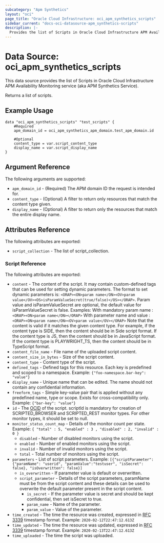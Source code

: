```yaml
---
subcategory: "Apm Synthetics"
layout: "oci"
page_title: "Oracle Cloud Infrastructure: oci_apm_synthetics_scripts"
sidebar_current: "docs-oci-datasource-apm_synthetics-scripts"
description: |-
  Provides the list of Scripts in Oracle Cloud Infrastructure APM Availability Monitoring service (aka APM Synthetics Service)
---
```


# Data Source: oci_apm_synthetics_scripts
This data source provides the list of Scripts in Oracle Cloud Infrastructure APM Availability Monitoring service (aka APM Synthetics Service).

Returns a list of scripts.


## Example Usage

```hcl
data "oci_apm_synthetics_scripts" "test_scripts" {
	#Required
	apm_domain_id = oci_apm_synthetics_apm_domain.test_apm_domain.id

	#Optional
	content_type = var.script_content_type
	display_name = var.script_display_name
}
```

## Argument Reference

The following arguments are supported:

* `apm_domain_id` - (Required) The APM domain ID the request is intended for. 
* `content_type` - (Optional) A filter to return only resources that match the content type given.
* `display_name` - (Optional) A filter to return only the resources that match the entire display name.


## Attributes Reference

The following attributes are exported:

* `script_collection` - The list of script_collection.

### Script Reference

The following attributes are exported:

* `content` - The content of the script. It may contain custom-defined tags that can be used for setting dynamic parameters. The format to set dynamic parameters is: `<ORAP><ON>param name</ON><OV>param value</OV><OS>isParamValueSecret(true/false)</OS></ORAP>`. Param value and isParamValueSecret are optional, the default value for isParamValueSecret is false. Examples: With mandatory param name : `<ORAP><ON>param name</ON></ORAP>` With parameter name and value : `<ORAP><ON>param name</ON><OV>param value</OV></ORAP>` Note that the content is valid if it matches the given content type. For example, if the content type is SIDE, then the content should be in Side script format. If the content type is JS, then the content should be in JavaScript format. If the content type is PLAYWRIGHT_TS, then the content should be in TypeScript format. 
* `content_file_name` - File name of the uploaded script content.
* `content_size_in_bytes` - Size of the script content.
* `content_type` - Content type of the script.
* `defined_tags` - Defined tags for this resource. Each key is predefined and scoped to a namespace. Example: `{"foo-namespace.bar-key": "value"}` 
* `display_name` - Unique name that can be edited. The name should not contain any confidential information.
* `freeform_tags` - Simple key-value pair that is applied without any predefined name, type or scope. Exists for cross-compatibility only. Example: `{"bar-key": "value"}` 
* `id` - The [OCID](https://docs.cloud.oracle.com/iaas/Content/General/Concepts/identifiers.htm) of the script. scriptId is mandatory for creation of SCRIPTED_BROWSER and SCRIPTED_REST monitor types. For other monitor types, it should be set to null. 
* `monitor_status_count_map` - Details of the monitor count per state. Example: `{ "total" : 5, "enabled" : 3 , "disabled" : 2, "invalid" : 0 }` 
	* `disabled` - Number of disabled monitors using the script.
	* `enabled` - Number of enabled monitors using the script.
	* `invalid` - Number of invalid monitors using the script.
	* `total` - Total number of monitors using the script.
* `parameters` - List of script parameters. Example: `[{"scriptParameter": {"paramName": "userid", "paramValue":"testuser", "isSecret": false}, "isOverwritten": false}]` 
	* `is_overwritten` - If parameter value is default or overwritten. 
	* `script_parameter` - Details of the script parameters, paramName must be from the script content and these details can be used to overwrite the default parameter present in the script content. 
		* `is_secret` - If the parameter value is secret and should be kept confidential, then set isSecret to true.
		* `param_name` - Name of the parameter.
		* `param_value` - Value of the parameter.
* `time_created` - The time the resource was created, expressed in [RFC 3339](https://tools.ietf.org/html/rfc3339) timestamp format. Example: `2020-02-12T22:47:12.613Z` 
* `time_updated` - The time the resource was updated, expressed in [RFC 3339](https://tools.ietf.org/html/rfc3339) timestamp format. Example: `2020-02-13T22:47:12.613Z` 
* `time_uploaded` - The time the script was uploaded.


